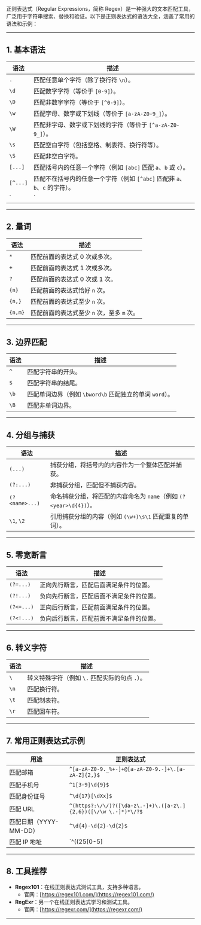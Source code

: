 正则表达式（Regular Expressions，简称 Regex）是一种强大的文本匹配工具，广泛用于字符串搜索、替换和验证。以下是正则表达式的语法大全，涵盖了常用的语法和示例：

---

## 1. **基本语法**
| 语法       | 描述                                                                 |
|------------|--------------------------------------------------------------------|
| `.`        | 匹配任意单个字符（除了换行符 `\n`）。                                   |
| `\d`       | 匹配数字字符（等价于 `[0-9]`）。                                        |
| `\D`       | 匹配非数字字符（等价于 `[^0-9]`）。                                     |
| `\w`       | 匹配字母、数字或下划线（等价于 `[a-zA-Z0-9_]`）。                        |
| `\W`       | 匹配非字母、数字或下划线的字符（等价于 `[^a-zA-Z0-9_]`）。                |
| `\s`       | 匹配空白字符（包括空格、制表符、换行符等）。                              |
| `\S`       | 匹配非空白字符。                                                       |
| `[...]`    | 匹配括号内的任意一个字符（例如 `[abc]` 匹配 `a`、`b` 或 `c`）。           |
| `[^...]`   | 匹配不在括号内的任意一个字符（例如 `[^abc]` 匹配非 `a`、`b`、`c` 的字符）。|
| `|`        | 逻辑“或”，匹配左边或右边的表达式（例如 `a|b` 匹配 `a` 或 `b`）。           |

---

## 2. **量词**
| 语法       | 描述                                                                 |
|------------|--------------------------------------------------------------------|
| `*`        | 匹配前面的表达式 0 次或多次。                                          |
| `+`        | 匹配前面的表达式 1 次或多次。                                          |
| `?`        | 匹配前面的表达式 0 次或 1 次。                                         |
| `{n}`      | 匹配前面的表达式恰好 `n` 次。                                          |
| `{n,}`     | 匹配前面的表达式至少 `n` 次。                                          |
| `{n,m}`    | 匹配前面的表达式至少 `n` 次，至多 `m` 次。                              |

---

## 3. **边界匹配**
| 语法       | 描述                                                                 |
|------------|--------------------------------------------------------------------|
| `^`        | 匹配字符串的开头。                                                   |
| `$`        | 匹配字符串的结尾。                                                   |
| `\b`       | 匹配单词边界（例如 `\bword\b` 匹配独立的单词 `word`）。                |
| `\B`       | 匹配非单词边界。                                                     |

---

## 4. **分组与捕获**
| 语法           | 描述                                                                 |
|----------------|--------------------------------------------------------------------|
| `(...)`        | 捕获分组，将括号内的内容作为一个整体匹配并捕获。                         |
| `(?:...)`      | 非捕获分组，匹配但不捕获内容。                                         |
| `(?<name>...)` | 命名捕获分组，将匹配的内容命名为 `name`（例如 `(?<year>\d{4})`）。      |
| `\1`, `\2`     | 引用捕获分组的内容（例如 `(\w+)\s\1` 匹配重复的单词）。                  |

---

## 5. **零宽断言**
| 语法           | 描述                                                                 |
|----------------|--------------------------------------------------------------------|
| `(?=...)`      | 正向先行断言，匹配后面满足条件的位置。                                 |
| `(?!...)`      | 负向先行断言，匹配后面不满足条件的位置。                               |
| `(?<=...)`     | 正向后行断言，匹配前面满足条件的位置。                                 |
| `(?<!...)`     | 负向后行断言，匹配前面不满足条件的位置。                               |

---

## 6. **转义字符**
| 语法       | 描述                                                                 |
|------------|--------------------------------------------------------------------|
| `\`        | 转义特殊字符（例如 `\.` 匹配实际的句点 `.`）。                        |
| `\n`       | 匹配换行符。                                                        |
| `\t`       | 匹配制表符。                                                        |
| `\r`       | 匹配回车符。                                                        |

---

## 7. **常用正则表达式示例**
| 用途               | 正则表达式                                                                 |
|--------------------|--------------------------------------------------------------------------|
| 匹配邮箱           | `^[a-zA-Z0-9._%+-]+@[a-zA-Z0-9.-]+\.[a-zA-Z]{2,}$`                       |
| 匹配手机号         | `^1[3-9]\d{9}$`                                                          |
| 匹配身份证号       | `^\d{17}[\dXx]$`                                                         |
| 匹配 URL           | `^(https?:\/\/)?([\da-z\.-]+)\.([a-z\.]{2,6})([\/\w \.-]*)*\/?$`         |
| 匹配日期（YYYY-MM-DD） | `^\d{4}-\d{2}-\d{2}$`                                                   |
| 匹配 IP 地址       | `^((25[0-5]|2[0-4]\d|1\d{2}|[1-9]?\d)\.){3}(25[0-5]|2[0-4]\d|1\d{2}|[1-9]?\d)$` |

---

## 8. **工具推荐**
- **Regex101**：在线正则表达式测试工具，支持多种语言。
    - 官网：[https://regex101.com/](https://regex101.com/)
- **RegExr**：另一个在线正则表达式学习和测试工具。
    - 官网：[https://regexr.com/](https://regexr.com/)

---